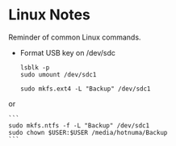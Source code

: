 # Linux Notes

Reminder of common Linux commands.

* Format USB key on /dev/sdc
    ```
    lsblk -p
    sudo umount /dev/sdc1

    sudo mkfs.ext4 -L "Backup" /dev/sdc1
    ```
or

    ```
    sudo mkfs.ntfs -f -L "Backup" /dev/sdc1
    sudo chown $USER:$USER /media/hotnuma/Backup
    ```


